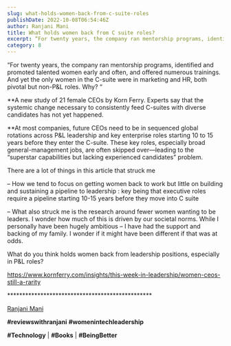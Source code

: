 ```yaml
---
slug: what-holds-women-back-from-c-suite-roles
publishDate: 2022-10-08T06:54:46Z
author: Ranjani Mani
title: What holds women back from C suite roles? 
excerpt: “For twenty years, the company ran mentorship programs, identified and promoted talented women early and often, and offered numerous trainings. And yet the only women in the C-suite were in marketing and HR, both pivotal but non-P&L roles. Why? “ \*\*A new study of 21 female CEOs by Korn Ferry. Experts say that the systemic change necessary to consistently feed C-suites with diverse candidates has not yet happened. \*\*At most companies, future CEOs need  ... 
category: 8
---
```


“For twenty years, the company ran mentorship programs, identified and promoted talented women early and often, and offered numerous trainings. And yet the only women in the C-suite were in marketing and HR, both pivotal but non-P&L roles. Why? “

\*\*A new study of 21 female CEOs by Korn Ferry. Experts say that the systemic change necessary to consistently feed C-suites with diverse candidates has not yet happened.

\*\*At most companies, future CEOs need to be in sequenced global rotations across P&L leadership and key enterprise roles starting 10 to 15 years before they enter the C-suite. These key roles, especially broad general-management jobs, are often skipped over—leading to the “superstar capabilities but lacking experienced candidates” problem.

There are a lot of things in this article that struck me

– How we tend to focus on getting women back to work but little on building and sustaining a pipeline to leadership : key being that executive roles require a pipeline starting 10-15 years before they move into C suite

– What also struck me is the research around fewer women wanting to be leaders. I wonder how much of this is driven by our societal norms. While I personally have been hugely ambitious – I have had the support and backing of my family. I wonder if it might have been different if that was at odds.

What do you think holds women back from leadership positions, especially in P&L roles?

https://www.kornferry.com/insights/this-week-in-leadership/women-ceos-still-a-rarity

\*\*\*\*\*\*\*\*\*\*\*\*\*\*\*\*\*\*\*\*\*\*\*\*\*\*\*\*\*\*\*\*\*\*\*\*\*\*\*\*\*\*\*\*\*\*\*\*

[Ranjani Mani](https://www.linkedin.com/feed/#)

**#reviewswithranjani** **#womenintechleadership**

**#Technology** | **#Books** | **#BeingBetter**